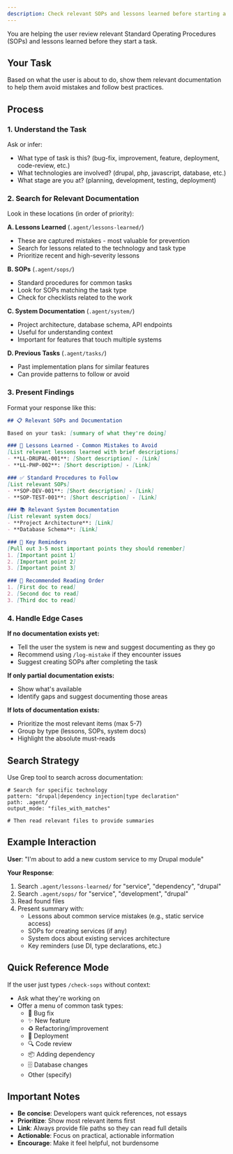 ```yaml
---
description: Check relevant SOPs and lessons learned before starting a task
---
```


You are helping the user review relevant Standard Operating Procedures (SOPs) and lessons learned before they start a task.

## Your Task

Based on what the user is about to do, show them relevant documentation to help them avoid mistakes and follow best practices.

## Process

### 1. Understand the Task

Ask or infer:
- What type of task is this? (bug-fix, improvement, feature, deployment, code-review, etc.)
- What technologies are involved? (drupal, php, javascript, database, etc.)
- What stage are you at? (planning, development, testing, deployment)

### 2. Search for Relevant Documentation

Look in these locations (in order of priority):

**A. Lessons Learned** (`.agent/lessons-learned/`)
- These are captured mistakes - most valuable for prevention
- Search for lessons related to the technology and task type
- Prioritize recent and high-severity lessons

**B. SOPs** (`.agent/sops/`)
- Standard procedures for common tasks
- Look for SOPs matching the task type
- Check for checklists related to the work

**C. System Documentation** (`.agent/system/`)
- Project architecture, database schema, API endpoints
- Useful for understanding context
- Important for features that touch multiple systems

**D. Previous Tasks** (`.agent/tasks/`)
- Past implementation plans for similar features
- Can provide patterns to follow or avoid

### 3. Present Findings

Format your response like this:

```markdown
## 📋 Relevant SOPs and Documentation

Based on your task: [summary of what they're doing]

### 🚨 Lessons Learned - Common Mistakes to Avoid
[List relevant lessons learned with brief descriptions]
- **LL-DRUPAL-001**: [Short description] - [Link]
- **LL-PHP-002**: [Short description] - [Link]

### ✅ Standard Procedures to Follow
[List relevant SOPs]
- **SOP-DEV-001**: [Short description] - [Link]
- **SOP-TEST-001**: [Short description] - [Link]

### 📚 Relevant System Documentation
[List relevant system docs]
- **Project Architecture**: [Link]
- **Database Schema**: [Link]

### 🎯 Key Reminders
[Pull out 3-5 most important points they should remember]
1. [Important point 1]
2. [Important point 2]
3. [Important point 3]

### 📖 Recommended Reading Order
1. [First doc to read]
2. [Second doc to read]
3. [Third doc to read]
```

### 4. Handle Edge Cases

**If no documentation exists yet:**
- Tell the user the system is new and suggest documenting as they go
- Recommend using `/log-mistake` if they encounter issues
- Suggest creating SOPs after completing the task

**If only partial documentation exists:**
- Show what's available
- Identify gaps and suggest documenting those areas

**If lots of documentation exists:**
- Prioritize the most relevant items (max 5-7)
- Group by type (lessons, SOPs, system docs)
- Highlight the absolute must-reads

## Search Strategy

Use Grep tool to search across documentation:

```
# Search for specific technology
pattern: "drupal|dependency injection|type declaration"
path: .agent/
output_mode: "files_with_matches"

# Then read relevant files to provide summaries
```

## Example Interaction

**User**: "I'm about to add a new custom service to my Drupal module"

**Your Response**:
1. Search `.agent/lessons-learned/` for "service", "dependency", "drupal"
2. Search `.agent/sops/` for "service", "development", "drupal"
3. Read found files
4. Present summary with:
   - Lessons about common service mistakes (e.g., static service access)
   - SOPs for creating services (if any)
   - System docs about existing services architecture
   - Key reminders (use DI, type declarations, etc.)

## Quick Reference Mode

If the user just types `/check-sops` without context:
- Ask what they're working on
- Offer a menu of common task types:
  - 🐛 Bug fix
  - ✨ New feature
  - ♻️ Refactoring/improvement
  - 🚀 Deployment
  - 🔍 Code review
  - 📦 Adding dependency
  - 🗄️ Database changes
  - Other (specify)

## Important Notes

- **Be concise**: Developers want quick references, not essays
- **Prioritize**: Show most relevant items first
- **Link**: Always provide file paths so they can read full details
- **Actionable**: Focus on practical, actionable information
- **Encourage**: Make it feel helpful, not burdensome
